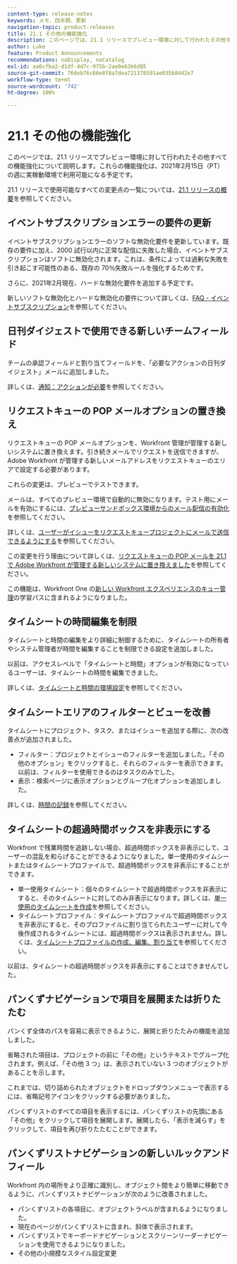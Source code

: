 ```yaml
---
content-type: release-notes
keywords: メモ、四半期、更新
navigation-topic: product-releases
title: 21.1 その他の機能強化
description: このページでは、21.1 リリースでプレビュー環境に対して行われたその他すべての機能強化について説明します。これらの機能強化は、2021年2月15日（PT）の週に実稼動環境で利用可能になる予定です。
author: Luke
feature: Product Announcements
recommendations: noDisplay, noCatalog
exl-id: aa6cfba2-d1df-4d7c-975b-2ae0e63b6d85
source-git-commit: 76deb76c66e8f8a7dea721378591ae035b8d42e7
workflow-type: tm+mt
source-wordcount: '742'
ht-degree: 100%

---
```


# 21.1 その他の機能強化

このページでは、21.1 リリースでプレビュー環境に対して行われたその他すべての機能強化について説明します。これらの機能強化は、2021年2月15日（PT）の週に実稼動環境で利用可能になる予定です。

21.1 リリースで使用可能なすべての変更点の一覧については、[21.1 リリースの概要](../../../product-announcements/product-releases/21.1-release-activity/21-1-release-overview.md)を参照してください。

## イベントサブスクリプションエラーの要件の更新

イベントサブスクリプションエラーのソフトな無効化要件を更新しています。既存の要件に加え、2000 試行以内に正常な配信に失敗した場合、イベントサブスクリプションはソフトに無効化されます。これは、条件によっては過剰な失敗を引き起こす可能性のある、既存の 70％失敗ルールを強化するためです。

さらに、2021年2月現在、ハードな無効化要件を追加する予定です。

新しいソフトな無効化とハードな無効化の要件について詳しくは、[FAQ - イベントサブスクリプション](../../../wf-api/general/event-subs-faq.md)を参照してください。

## 日刊ダイジェストで使用できる新しいチームフィールド

チームの承認フィールドと割り当てフィールドを、「必要なアクションの日刊ダイジェスト」メールに追加しました。

詳しくは、[通知：アクションが必要](../../../workfront-basics/using-notifications/notifications-action-needed.md)を参照してください。

## リクエストキューの POP メールオプションの置き換え

リクエストキューの POP メールオプションを、Workfront 管理が管理する新しいシステムに置き換えます。引き続きメールでリクエストを送信できますが、Adobe Workfront が管理する新しいメールアドレスをリクエストキューのエリアで設定する必要があります。

これらの変更は、プレビューでテストできます。

メールは、すべてのプレビュー環境で自動的に無効になります。テスト用にメールを有効にするには、[プレビューサンドボックス環境からのメール配信の有効化](../../../workfront-basics/using-notifications/enable-delivery-emails-from-preview-sandbox-environment.md)を参照してください。

詳しくは、[ユーザーがイシューをリクエストキュープロジェクトにメールで送信できるようにする](/help/quicksilver/manage-work/requests/create-requests/enable-email-issues-into-projects.md)を参照してください。

この変更を行う理由について詳しくは、[リクエストキューの POP メールを 21.1 で Adobe Workfront が管理する新しいシステムに置き換えました](../../../product-announcements/announcements/announcement-archive/pop-removal-request-queue.md)を参照してください。

この機能は、Workfront One の[新しい Workfront エクスペリエンスのキュー管理](https://one.workfront.com/s/learningpath4/queue-management-MCYCJRWK36QZBP7PGMNDMSPRN3LE)の学習パスに含まれるようになりました。

## タイムシートの時間編集を制限

タイムシートと時間の編集をより詳細に制御するために、タイムシートの所有者やシステム管理者が時間を編集することを制限できる設定を追加しました。

以前は、アクセスレベルで「タイムシートと時間」オプションが有効になっているユーザーは、タイムシートの時間を編集できました。

詳しくは、[タイムシートと時間の環境設定](../../../administration-and-setup/set-up-workfront/configure-timesheets-schedules/timesheet-and-hour-preferences.md)を参照してください。

## タイムシートエリアのフィルターとビューを改善

タイムシートにプロジェクト、タスク、またはイシューを追加する際に、次の改善点が追加されました。

* フィルター：プロジェクトとイシューのフィルターを追加しました。「その他のオプション」をクリックすると、それらのフィルターを表示できます。以前は、フィルターを使用できるのはタスクのみでした。
* 表示：検索ページに表示オプションとグループ化オプションを追加しました。

詳しくは、[時間の記録](../../../timesheets/create-and-manage-timesheets/log-time.md)を参照してください。

## タイムシートの超過時間ボックスを非表示にする

Workfront で残業時間を追跡しない場合、超過時間ボックスを非表示にして、ユーザーの混乱を和らげることができるようになりました。単一使用のタイムシートまたはタイムシートプロファイルで、超過時間ボックスを非表示にすることができます。

* 単一使用タイムシート：個々のタイムシートで超過時間ボックスを非表示にすると、そのタイムシートに対してのみ非表示になります。詳しくは、[単一使用のタイムシートを作成](../../../timesheets/create-and-manage-timesheets/create-tmshts.md)を参照してください。
* タイムシートプロファイル：タイムシートプロファイルで超過時間ボックスを非表示にすると、そのプロファイルに割り当てられたユーザーに対して今後作成されるタイムシートには、超過時間ボックスは表示されません。詳しくは、[タイムシートプロファイルの作成、編集、割り当て](../../../timesheets/create-and-manage-timesheets/create-timesheet-profiles.md)を参照してください。

以前は、タイムシートの超過時間ボックスを非表示にすることはできませんでした。

## パンくずナビゲーションで項目を展開または折りたたむ

パンくず全体のパスを容易に表示できるように、展開と折りたたみの機能を追加しました。

省略された項目は、プロジェクトの前に「その他」というテキストでグループ化されます。例えば、「その他 3 つ」は、表示されていない 3 つのオブジェクトがあることを示します。

これまでは、切り詰められたオブジェクトをドロップダウンメニューで表示するには、省略記号アイコンをクリックする必要がありました。

パンくずリストのすべての項目を表示するには、パンくずリストの先頭にある「その他」をクリックして項目を展開します。展開したら、「表示を減らす」をクリックして、項目を再び折りたたむことができます。

## パンくずリストナビゲーションの新しいルックアンドフィール

Workfront 内の場所をより正確に識別し、オブジェクト間をより簡単に移動できるように、パンくずリストナビゲーションが次のように改善されました。

* パンくずリストの各項目に、オブジェクトラベルが含まれるようになりました。
* 現在のページがパンくずリストに含まれ、斜体で表示されます。
* パンくずリストでキーボードナビゲーションとスクリーンリーダーナビゲーションを使用できるようになりました。
* その他の小規模なスタイル設定変更

